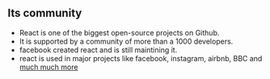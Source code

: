 ## Its community

* React is one of the biggest open-source projects on Github.
* It is supported by a community of more than a 1000 developers.
* facebook created react and is still maintining it.
* react is used in major projects like facebook, instagram, airbnb, BBC and [much much more](https://www.google.tn/url?sa=t&rct=j&q=&esrc=s&source=web&cd=1&ved=0ahUKEwjBrqmBi8vXAhXJsxQKHQIXDZYQFggjMAA&url=https%3A%2F%2Fgithub.com%2Ffacebook%2Freact%2Fwiki%2Fsites-using-react&usg=AOvVaw3u_DU9HVKhKS_n8byEjbIs)
